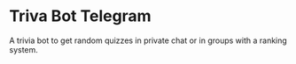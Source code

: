 # Triva Bot Telegram
 A trivia bot to get random quizzes in private chat or in groups with a ranking system.
